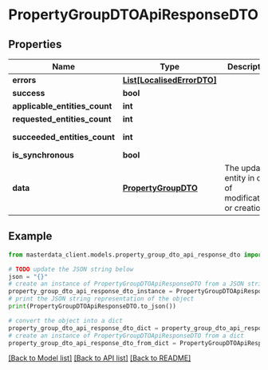 # PropertyGroupDTOApiResponseDTO


## Properties

Name | Type | Description | Notes
------------ | ------------- | ------------- | -------------
**errors** | [**List[LocalisedErrorDTO]**](LocalisedErrorDTO.md) |  | [optional] 
**success** | **bool** |  | [optional] 
**applicable_entities_count** | **int** |  | [optional] 
**requested_entities_count** | **int** |  | [optional] 
**succeeded_entities_count** | **int** |  | [optional] [readonly] 
**is_synchronous** | **bool** |  | [optional] 
**data** | [**PropertyGroupDTO**](PropertyGroupDTO.md) | The updated entity in case of modifications or creation | [optional] 

## Example

```python
from masterdata_client.models.property_group_dto_api_response_dto import PropertyGroupDTOApiResponseDTO

# TODO update the JSON string below
json = "{}"
# create an instance of PropertyGroupDTOApiResponseDTO from a JSON string
property_group_dto_api_response_dto_instance = PropertyGroupDTOApiResponseDTO.from_json(json)
# print the JSON string representation of the object
print(PropertyGroupDTOApiResponseDTO.to_json())

# convert the object into a dict
property_group_dto_api_response_dto_dict = property_group_dto_api_response_dto_instance.to_dict()
# create an instance of PropertyGroupDTOApiResponseDTO from a dict
property_group_dto_api_response_dto_from_dict = PropertyGroupDTOApiResponseDTO.from_dict(property_group_dto_api_response_dto_dict)
```
[[Back to Model list]](../README.md#documentation-for-models) [[Back to API list]](../README.md#documentation-for-api-endpoints) [[Back to README]](../README.md)


